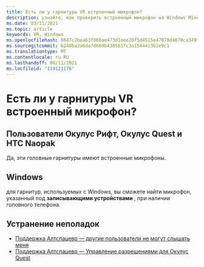 ```yaml
---
title: Есть ли у гарнитуры VR встроенный микрофон?
description: узнайте, как проверить встроенный микрофон на Windows Mixed Reality, окулус рифт, окулус Quest или на веб-портале HTC naopak.
ms.date: 03/11/2021
ms.topic: article
keywords: VR, Windows
ms.openlocfilehash: 0847c2baa63f866ae473d1eee20f5d4515e47078d4070ca349ffc812cb82f2aa
ms.sourcegitcommit: b248ba2a6da7d669b430581fc3a1544413b2e9c1
ms.translationtype: MT
ms.contentlocale: ru-RU
ms.lasthandoff: 08/11/2021
ms.locfileid: "119121176"
---
```

# <a name="does-my-vr-headsets-have-a-built-in-mic"></a>Есть ли у гарнитуры VR встроенный микрофон?

## <a name="oculus-rift-oculus-quest-and-htc-vive-users"></a>Пользователи Окулус Рифт, Окулус Quest и HTC Naopak

Да, эти головные гарнитуры имеют встроенные микрофоны.

## <a name="windows"></a>Windows

для гарнитур, используемых с Windows, вы сможете найти микрофон, указанный под **записывающими устройствами** , при наличии головного телефона.

## <a name="further-troubleshooting"></a>Устранение неполадок

* [Поддержка Алтспацевр — другие пользователи не могут слышать меня](other-users-cant-hear-me.md)
* [Поддержка Алтспацевр — Управление разрешениями для Окулус Quest](../getting-started/oculus-controls.md#managing-permissions)